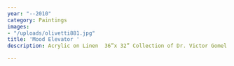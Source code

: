```yaml
---
year: "--2010"
category: Paintings
images:
- "/uploads/olivetti881.jpg"
title: 'Mood Elevator '
description: Acrylic on Linen  36”x 32” Collection of Dr. Victor Gomel Esq.

---
```

